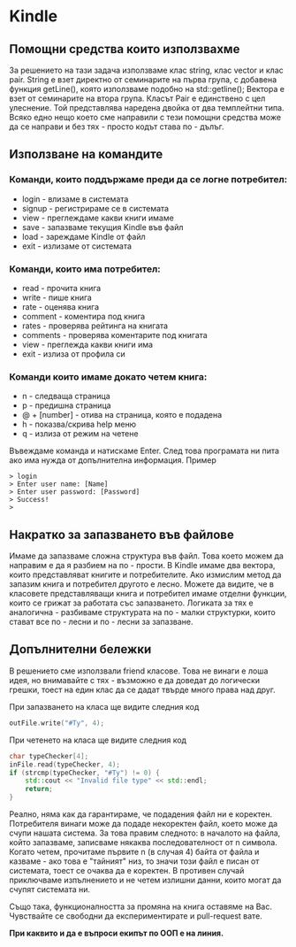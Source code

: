 # Kindle

## Помощни средства които използвахме
За решението на тази задача използваме клас string, клас vector и клас pair. String е взет директно от семинарите на първа група, с добавена функция getLine(), която използваме подобно на std::getline();
Вектора е взет от семинарите на втора група.
Класът Pair е единствено с цел улеснение. Той представлява наредена двойка от два темплейтни типа.
Всяко едно нещо което сме направили с тези помощни средства може да се направи и без тях - просто кодът става по - дълъг.

## Използване на командите
### Команди, които поддържаме преди да се логне потребител:
* login - влизаме в системата
* signup - регистрираме се в системата
* view - преглеждаме какви книги имаме
* save - запазваме текущия Kindle във файл
* load - зареждаме Kindle от файл
* exit - излизаме от системата 
### Команди, които има потребител:
* read - прочита книга
* write - пише книга
* rate - оценява книга
* comment - коментира под книга
* rates - проверява рейтинга на книгата
* comments - проверява коментарите под книгата
* view - преглежда какви книги има
* exit - излиза от профила си
### Команди които имаме докато четем книга:
* n - следваща страница
* p - предишна страница
* @ + [number] - отива на страница, която е подадена
* h - показва/скрива help меню
* q - излиза от режим на четене

Въвеждаме команда и натискаме Enter. След това програмата ни пита ако има нужда от допълнителна информация. Пример
```
> login
> Enter user name: [Name]
> Enter user password: [Password]
> Success!
>
```

## Накратко за запазването във файлове
Имаме да запазваме сложна структура във файл. Това което можем да направим е да я разбием на по - прости. В Kindle имаме два вектора, които представляват книгите и потребителите. Ако измислим метод да запазим книга и потребител другото е лесно. Можете да видите, че в класовете представляващи книга и потребител имаме отделни функции, които се грижат за работата със запазването.
Логиката за тях е аналогична - разбиваме структурата на по - малки структурки, които стават все по - лесни и по - лесни за запазване.

## Допълнителни бележки
В решението сме използвали friend класове. Това не винаги е лоша идея, но внимавайте с тях - възможно е да доведат до логически грешки, тоест на един клас да се дадат твърде много права над друг.

При запазването на класа ще видите следния код
```cpp
outFile.write("#Ty", 4);
```
При четенето на класа ще видите следния код
```cpp
char typeChecker[4];
inFile.read(typeChecker, 4);
if (strcmp(typeChecker, "#Ty") != 0) {
	std::cout << "Invalid file type" << std::endl;
	return;
}
```
Реално, няма как да гарантираме, че подадения файл ни е коректен. Потребителя винаги може да подаде некоректен файл, което може да счупи нашата система. За това правим следното: в началото на файла, който запазваме, записваме някаква последователност от n символа. Когато четем, прочитаме първите n (в случая 4) байта от файла и казваме - ако това е "тайният" низ, то значи този файл е писан от системата, тоест се очаква да е коректен. В противен случай приключваме изпълнението и не четем излишни данни, които могат да счупят системата ни.

Също така, функционалността за промяна на книга оставяме на Вас. Чувствайте се свободни да експериментирате и pull-request вате.

<b>При каквито и да е въпроси екипът по ООП е на линия.</b>